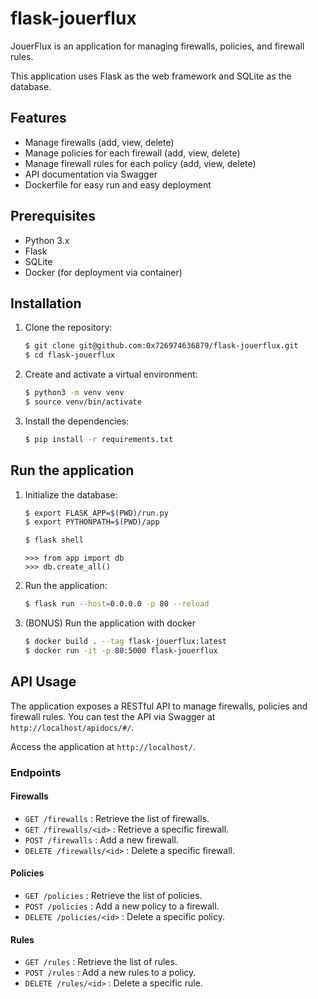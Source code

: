 # flask-jouerflux

JouerFlux is an application for managing firewalls, policies, and firewall rules.

This application uses Flask as the web framework and SQLite as the database.

## Features

- Manage firewalls (add, view, delete)
- Manage policies for each firewall (add, view, delete)
- Manage firewall rules for each policy (add, view, delete)
- API documentation via Swagger
- Dockerfile for easy run and easy deployment

## Prerequisites

- Python 3.x
- Flask
- SQLite
- Docker (for deployment via container)

## Installation

1. Clone the repository:

    ```sh
    $ git clone git@github.com:0x726974636879/flask-jouerflux.git
    $ cd flask-jouerflux
    ```

2. Create and activate a virtual environment:

    ```sh
    $ python3 -m venv venv
    $ source venv/bin/activate
    ```

3. Install the dependencies:

    ```sh
    $ pip install -r requirements.txt
    ```

## Run the application

1. Initialize the database:

    ```sh
    $ export FLASK_APP=$(PWD)/run.py
    $ export PYTHONPATH=$(PWD)/app

    $ flask shell
    ```

    ```python3
    >>> from app import db
    >>> db.create_all()
    ```

2. Run the application:

    ```sh
    $ flask run --host=0.0.0.0 -p 80 --reload
    ```

3. (BONUS) Run the application with docker

    ```sh
    $ docker build . --tag flask-jouerflux:latest
    $ docker run -it -p 80:5000 flask-jouerflux
    ```

## API Usage

The application exposes a RESTful API to manage firewalls, policies and firewall rules.
You can test the API via Swagger at `http://localhost/apidocs/#/`.

Access the application at `http://localhost/`.

### Endpoints

#### Firewalls

- `GET /firewalls`          : Retrieve the list of firewalls.
- `GET /firewalls/<id>`     : Retrieve a specific firewall.
- `POST /firewalls`         : Add a new firewall.
- `DELETE /firewalls/<id>`  : Delete a specific firewall.

#### Policies

- `GET /policies`           : Retrieve the list of policies.
- `POST /policies`          : Add a new policy to a firewall.
- `DELETE /policies/<id>`   : Delete a specific policy.

#### Rules

- `GET /rules`          : Retrieve the list of rules.
- `POST /rules`         : Add a new rules to a policy.
- `DELETE /rules/<id>`  : Delete a specific rule.
